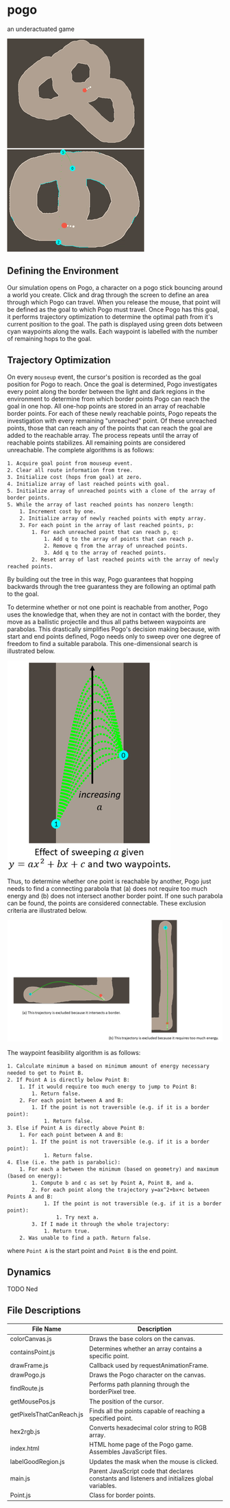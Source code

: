 # pogo
an underactuated game

![it's pronounced "geoff"](images/readme.gif)
![](images/pogo7.gif)

## Defining the Environment
Our simulation opens on Pogo, a character on a pogo stick bouncing around a world you create. Click and drag through the screen to define an area through which Pogo can travel. When you release the mouse, that point will be defined as the goal to which Pogo must travel. Once Pogo has this goal, it performs trajectory optimization to determine the optimal path from it's current position to the goal. The path is displayed using green dots between cyan waypoints along the walls. Each waypoint is labelled with the number of remaining hops to the goal.

## Trajectory Optimization
On every `mouseup` event, the cursor's position is recorded as the goal position for Pogo to reach. Once the goal is determined, Pogo investigates every point along the border between the light and dark regions in the environment to determine from which border points Pogo can reach the goal in one hop. All one-hop points are stored in an array of reachable border points. For each of these newly reachable points, Pogo repeats the investigation with every remaining "unreached" point. Of these unreached points, those that can reach any of the points that can reach the goal are added to the reachable array. The process repeats until the array of reachable points stabilizes. All remaining points are considered unreachable. The complete algorithms is as follows:
```
1. Acquire goal point from mouseup event.
2. Clear all route information from tree.
3. Initialize cost (hops from goal) at zero.
4. Initialize array of last reached points with goal.
5. Initialize array of unreached points with a clone of the array of border points.
5. While the array of last reached points has nonzero length:
	1. Increment cost by one.
	2. Initialize array of newly reached points with empty array.
	3. For each point in the array of last reached points, p:
		1. For each unreached point that can reach p, q:
			1. Add q to the array of points that can reach p.
			2. Remove q from the array of unreached points.
			3. Add q to the array of reached points.
		2. Reset array of last reached points with the array of newly reached points.
```
By building out the tree in this way, Pogo guarantees that hopping backwards through the tree guarantess they are following an optimal path to the goal.

To determine whether or not one point is reachable from another, Pogo uses the knowledge that, when they are not in contact with the border, they move as a ballistic projectile and thus all paths between waypoints are parabolas. This drastically simplifies Pogo's decision making because, with start and end points defined, Pogo needs only to sweep over one degree of freedom to find a suitable parabola. This one-dimensional search is illustrated below.

![The effect of sweeping a](images/a_sweep.png)

Thus, to determine whether one point is reachable by another, Pogo just needs to find a connecting parabola that (a) does not require too much energy and (b) does not intersect another border point. If one such parabola can be found, the points are considered connectable. These exclusion criteria are illustrated below.

![Exclusion criteria](images/exclusions.png)

The waypoint feasibility algorithm is as follows:
```
1. Calculate minimum a based on minimum amount of energy necessary needed to get to Point B.
2. If Point A is directly below Point B:
	1. If it would require too much energy to jump to Point B:
		1. Return false.
	2. For each point between A and B:
		1. If the point is not traversible (e.g. if it is a border point):
			1. Return false.
3. Else if Point A is directly above Point B:
	1. For each point between A and B:
		1. If the point is not traversible (e.g. if it is a border point):
			1. Return false.
4. Else (i.e. the path is parabolic):
	1. For each a between the minimum (based on geometry) and maximum (based on energy):
		1. Compute b and c as set by Point A, Point B, and a.
		2. For each point along the trajectory y=ax^2+bx+c between Points A and B:
			1. If the point is not traversible (e.g. if it is a border point):
				1. Try next a.
		3. If I made it through the whole trajectory:
			1. Return true.
	2. Was unable to find a path. Return false.
```
where `Point A` is the start point and `Point B` is the end point.

## Dynamics
TODO Ned

## File Descriptions
| File Name | Description |
| --------- | ----------- |
| colorCanvas.js | Draws the base colors on the canvas. |
| containsPoint.js | Determines whether an array contains a specific point. |
| drawFrame.js | Callback used by requestAnimationFrame. |
| drawPogo.js | Draws the Pogo character on the canvas. |
| findRoute.js | Performs path planning through the borderPixel tree. |
| getMousePos.js | The position of the cursor. |
| getPixelsThatCanReach.js | Finds all the points capable of reaching a specified point. |
| hex2rgb.js | Converts hexadecimal color string to RGB array. |
| index.html | HTML home page of the Pogo game. Assembles JavaScript files. |
| labelGoodRegion.js | Updates the mask when the mouse is clicked. |
| main.js | Parent JavaScript code that declares constants and listeners and initializes global variables. |
| Point.js | Class for border points. |
